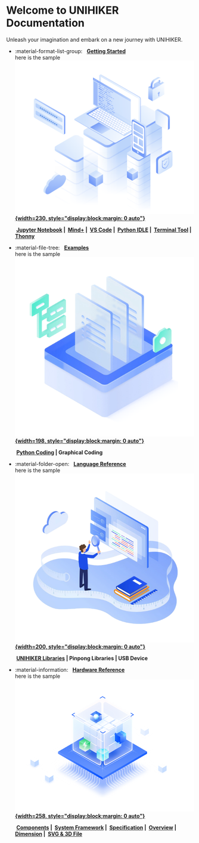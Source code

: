 # **Welcome to UNIHIKER Documentation**
Unleash your imagination and embark on a new journey with UNIHIKER.
   

<div class="grid cards" markdown>

-   :material-format-list-group: &nbsp; __[Getting Started][start]__  
      here is the sample
    &nbsp;__[![image.png](assets/images/started.png){width=230, style="display:block;margin: 0 auto"}][start]__

    __&nbsp;[Jupyter Notebook][jupyter] |&nbsp; [Mind+][mind+] |&nbsp; [VS Code][vscode] |&nbsp;  [Python IDLE][python] |&nbsp; [Terminal Tool][ssh] |&nbsp; [Thonny][thonny]__  



-   :material-file-tree: &nbsp; __[Examples][examples]__  
      here is the sample
    &nbsp;__[![image.png](assets/images/examples.png){width=198, style="display:block;margin: 0 auto"}][examples]__  


    __&nbsp;[Python Coding][python-coding] | Graphical Coding__




-   :material-folder-open: &nbsp; __[Language Reference][unihiker-libraries]__  
      here is the sample
    &nbsp;__[![image.png](assets/images/language.png){width=200, style="display:block;margin: 0 auto"}][unihiker-libraries]__    

    __&nbsp;[UNIHIKER Libraries][unihiker-libraries] | Pinpong Libraries | USB Device__



-   :material-information: &nbsp; __[Hardware Reference][hardware]__  
      here is the sample
    &nbsp;__[![image.png](assets/images/hardware.png){width=258, style="display:block;margin: 0 auto"}][hardware]__  

    __&nbsp;[Components][components] |&nbsp; [System Framework][system-framework] |&nbsp; [Specification][specification] |&nbsp;  [Overview][overview] |&nbsp; [Dimension][dimension] |&nbsp; [SVG & 3D File][3dfile]__





</div>

  [start]: wiki/GettingStarted/get-started.md
  [examples]: wiki/Examples/PythonCodingExamples/BasicExamples/examples_py_hellounihiker.md
  [hardware]: wiki/HardwareReference/hardware_reference_introduction.md
  [jupyter]: wiki/GettingStarted/gettingstarted_jupyternotebook.md
  [mind+]: wiki/GettingStarted/gettingstarted_mind+.md
  [python]: wiki/GettingStarted/gettingstarted_python_idle.md
  [thonny]: wiki/GettingStarted/gettingstarted_thonny.md
  [ssh]: wiki/GettingStarted/gettingstarted_ssh.md
  [vscode]: wiki/GettingStarted/gettingstarted_vscode.md

  [python-coding]: wiki/Examples/PythonCodingExamples/BasicExamples/examples_py_hellounihiker.md


  [unihiker-libraries]: wiki/LanguageReference/Part1UNIHIKER/ScreenDisplay/reference_unihiker_draw_text.md


  [components]: wiki/HardwareReference/hardware_reference_onboard_components.md
  [system-framework]: wiki/HardwareReference/hardware_reference_unihiker_system_framework.md
  [specification]: wiki/HardwareReference/hardware_reference_specification.md
  [overview]: wiki/HardwareReference/hardware_reference_board_overview.md
  [dimension]: wiki/HardwareReference/hardware_reference_dimension.md
  [3dfile]: wiki/HardwareReference/hardware_reference_svg_3d_file.md









